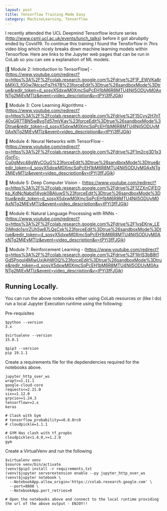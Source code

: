 ```yaml
---
layout: post
title: Tensorflow Training Made Easy
category: MachineLearning, Tensorflow
---
```


I recently attended the UCL Deepmind Tensorflow lecture series (http://www.csml.ucl.ac.uk/events/lunch_talks) before it got abrubptly ended by Covid19.  To continue this training I found the Tensforflow in 7hrs video blog which nicely breaks down machine learning models within Tensorflow.  Here are links to the Jupyter web pages that can be run in CoLab so you can see a explanation of ML models.

[📕 Module 2: Introduction to TensorFlow] - (https://www.youtube.com/redirect?q=https%3A%2F%2Fcolab.research.google.com%2Fdrive%2F1F_EWVKa8rbMXi3_fG0w7AtcscFq7Hi7B%23forceEdit%3Dtrue%26sandboxMode%3Dtrue&redir_token=d_sosyX5dxwM0XmcSqPcEH1bM6R8MTU4NjI5ODUyM0AxNTg2MjEyMTIz&event=video_description&v=tPYj3fFJGjk)

📗 Module 3: Core Learning Algorithms - (https://www.youtube.com/redirect?q=https%3A%2F%2Fcolab.research.google.com%2Fdrive%2F15Cyy2H7nT40sGR7TBN5wBvgTd57mVKay%23forceEdit%3Dtrue%26sandboxMode%3Dtrue&redir_token=d_sosyX5dxwM0XmcSqPcEH1bM6R8MTU4NjI5ODUyM0AxNTg2MjEyMTIz&event=video_description&v=tPYj3fFJGjk)

📘 Module 4: Neural Networks with TensorFlow - (https://www.youtube.com/redirect?q=https%3A%2F%2Fcolab.research.google.com%2Fdrive%2F1m2cg3D1x3j5vrFc-Cu0gMvc48gWyCOuG%23forceEdit%3Dtrue%26sandboxMode%3Dtrue&redir_token=d_sosyX5dxwM0XmcSqPcEH1bM6R8MTU4NjI5ODUyM0AxNTg2MjEyMTIz&event=video_description&v=tPYj3fFJGjk)

📙 Module 5: Deep Computer Vision - (https://www.youtube.com/redirect?q=https%3A%2F%2Fcolab.research.google.com%2Fdrive%2F1ZZXnCjFEOkp_KdNcNabd14yok0BAIuwS%23forceEdit%3Dtrue%26sandboxMode%3Dtrue&redir_token=d_sosyX5dxwM0XmcSqPcEH1bM6R8MTU4NjI5ODUyM0AxNTg2MjEyMTIz&event=video_description&v=tPYj3fFJGjk)

📔 Module 6: Natural Language Processing with RNNs -  (https://www.youtube.com/redirect?q=https%3A%2F%2Fcolab.research.google.com%2Fdrive%2F1ysEKrw_LE2jMndo1snrZUh5w87LQsCxk%23forceEdit%3Dtrue%26sandboxMode%3Dtrue&redir_token=d_sosyX5dxwM0XmcSqPcEH1bM6R8MTU4NjI5ODUyM0AxNTg2MjEyMTIz&event=video_description&v=tPYj3fFJGjk)

📒 Module 7: Reinforcement Learning -  (https://www.youtube.com/redirect?q=https%3A%2F%2Fcolab.research.google.com%2Fdrive%2F1IlrlS3bB8t1Gd5Pogol4MIwUxlAjhWOQ%23forceEdit%3Dtrue%26sandboxMode%3Dtrue&redir_token=d_sosyX5dxwM0XmcSqPcEH1bM6R8MTU4NjI5ODUyM0AxNTg2MjEyMTIz&event=video_description&v=tPYj3fFJGjk)

## Running Locally.

You can run the above notebooks either using CoLab resources or (like I do) run a local Jupyter Execution runtime using the following:

Pre-requisites
```
$python --version
3.x

$virtualenv --version
15.0.1

$pip3 --version
pip 19.1.1
```

Create a requirements file for the depdendencies required for the notebooks above.

```
jupyter_http_over_ws
wrapt>=1.11.1
google-cloud-core
requests<=2.21.0
six>=1.12.0
grpcio>=1.24.3
tensorflow>=2.x
keras

# Clash with Gym
# tensorflow_probability==0.8.0rc0
# cloudpickle=1.1.1

# GYM Has clash with tf_propbs
cloudpickle<1.4.0,>=1.2.0
gym

```

Create a VirtualVenv and run the following

```
$virtualenv venv
$source venv/bin/activate
(venv)$pip3 install -r requirements.txt
(venv)$jupyter serverextension enable --py jupyter_http_over_ws
(venv)$jupyter notebook \
  --NotebookApp.allow_origin='https://colab.research.google.com' \
  --port=8888 \
  --NotebookApp.port_retries=0

# Open the notebooks above and connect to the local runtime providing the url of the above output - ENJOY!!

```




